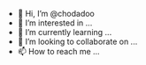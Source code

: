 - 👋 Hi, I’m @chodadoo
- 👀 I’m interested in ...
- 🌱 I’m currently learning ...
- 💞️ I’m looking to collaborate on ...
- 📫 How to reach me ...

<!---
chodadoo/chodadoo is a ✨ special ✨ repository because its `README.md` (this file) appears on your GitHub profile.
You can click the Preview link to take a look at your changes.
--->
